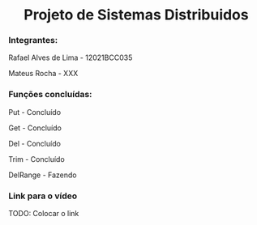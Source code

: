 <h1 align="center">Projeto de Sistemas Distribuidos</h1>

<h3>Integrantes:</h3>
Rafael Alves de Lima - 12021BCC035 </p>
Mateus Rocha - XXX

<h3>Funções concluídas:</h3>
Put - Concluído</p>
Get - Concluído</p>
Del - Concluído</p>
Trim - Concluído</p>
DelRange - Fazendo</p>

<h3>Link para o vídeo</h3>
TODO: Colocar o link